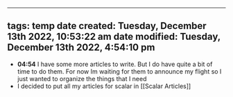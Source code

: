 
---
tags: temp
date created: Tuesday, December 13th 2022, 10:53:22 am
date modified: Tuesday, December 13th 2022, 4:54:10 pm
---
- **04:54** I have some more articles to write. But I do have quite a bit of time to do them. For now Im waiting for them to announce my flight so I just wanted to organize the things that I need
- I decided to put all my articles for scalar in [[Scalar Articles]]



